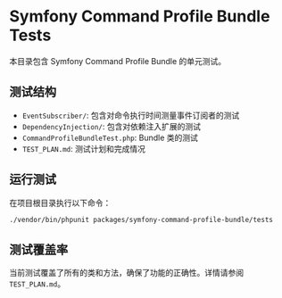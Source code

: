 # Symfony Command Profile Bundle Tests

本目录包含 Symfony Command Profile Bundle 的单元测试。

## 测试结构

- `EventSubscriber/`: 包含对命令执行时间测量事件订阅者的测试
- `DependencyInjection/`: 包含对依赖注入扩展的测试
- `CommandProfileBundleTest.php`: Bundle 类的测试
- `TEST_PLAN.md`: 测试计划和完成情况

## 运行测试

在项目根目录执行以下命令：

```bash
./vendor/bin/phpunit packages/symfony-command-profile-bundle/tests
```

## 测试覆盖率

当前测试覆盖了所有的类和方法，确保了功能的正确性。详情请参阅 `TEST_PLAN.md`。
